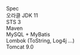 Spec <br/>
오라클 JDK 11 <br/>
STS 3 <br/>
Maven <br/>
MySQL + MyBatis<br/>
Lombok (ToString, Log4j ...) <br/>
Tomcat 9.0 <br/>
